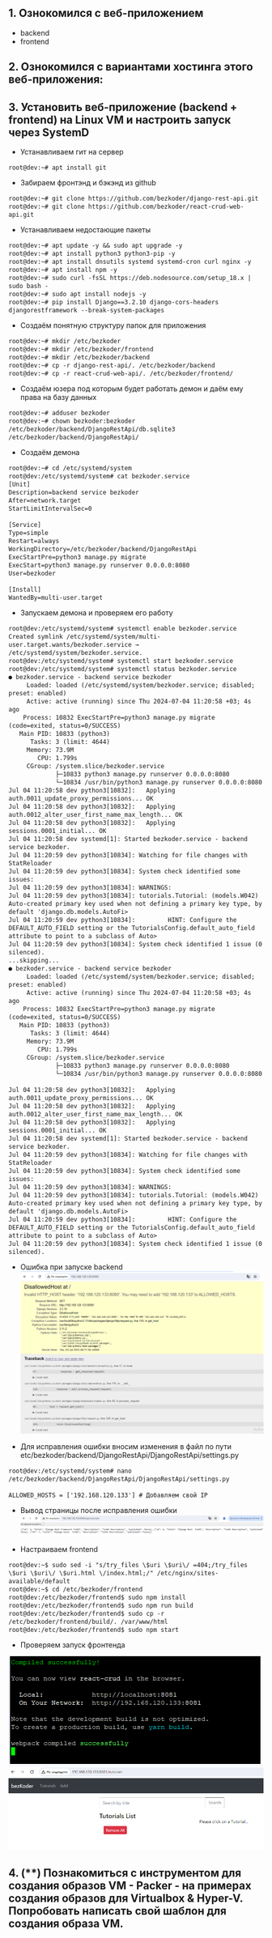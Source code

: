 ## 1. Ознокомился с веб-приложением
- backend
- frontend
## 2. Ознокомился с вариантами хостинга этого веб-приложения:

## 3. Установить веб-приложение (backend + frontend) на Linux VM и настроить запуск через SystemD
- Устанавливаем гит на сервер
```console
root@dev:~# apt install git
```
- Забираем фронтэнд и бэкэнд из github
```console
root@dev:~# git clone https://github.com/bezkoder/django-rest-api.git
root@dev:~# git clone https://github.com/bezkoder/react-crud-web-api.git
```
- Устанавливаем недостающие пакеты 
```console
root@dev:~# apt update -y && sudo apt upgrade -y
root@dev:~# apt install python3 python3-pip -y
root@dev:~# apt install dnsutils systemd systemd-cron curl nginx -y
root@dev:~# apt install npm -y
root@dev:~# sudo curl -fsSL https://deb.nodesource.com/setup_18.x | sudo bash -
root@dev:~# sudo apt install nodejs -y
root@dev:~# pip install Django==3.2.10 django-cors-headers djangorestframework --break-system-packages
```
- Создаём понятную структуру папок для приложения
```console
root@dev:~# mkdir /etc/bezkoder
root@dev:~# mkdir /etc/bezkoder/frontend
root@dev:~# mkdir /etc/bezkoder/backend
root@dev:~# cp -r django-rest-api/. /etc/bezkoder/backend
root@dev:~# cp -r react-crud-web-api/. /etc/bezkoder/frontend/

```
- Создаём юзера под которым будет работать демон и даём ему права на базу данных
```console
root@dev:~# adduser bezkoder
root@dev:~# chown bezkoder:bezkoder /etc/bezkoder/backend/DjangoRestApi/db.sqlite3 /etc/bezkoder/backend/DjangoRestApi/
```
- Создаём демона
```console
root@dev:~# cd /etc/systemd/system
root@dev:/etc/systemd/system# cat bezkoder.service
[Unit]
Description=backend service bezkoder
After=network.target
StartLimitIntervalSec=0

[Service]
Type=simple
Restart=always
WorkingDirectory=/etc/bezkoder/backend/DjangoRestApi
ExecStartPre=python3 manage.py migrate
ExecStart=python3 manage.py runserver 0.0.0.0:8080
User=bezkoder

[Install]
WantedBy=multi-user.target
```
- Запускаем демона и проверяем его работу
```console
root@dev:/etc/systemd/system# systemctl enable bezkoder.service
Created symlink /etc/systemd/system/multi-user.target.wants/bezkoder.service → /etc/systemd/system/bezkoder.service.
root@dev:/etc/systemd/system# systemctl start bezkoder.service
root@dev:/etc/systemd/system# systemctl status bezkoder.service
● bezkoder.service - backend service bezkoder
     Loaded: loaded (/etc/systemd/system/bezkoder.service; disabled; preset: enabled)
     Active: active (running) since Thu 2024-07-04 11:20:58 +03; 4s ago
    Process: 10832 ExecStartPre=python3 manage.py migrate (code=exited, status=0/SUCCESS)
   Main PID: 10833 (python3)
      Tasks: 3 (limit: 4644)
     Memory: 73.9M
        CPU: 1.799s
     CGroup: /system.slice/bezkoder.service
             ├─10833 python3 manage.py runserver 0.0.0.0:8080
             └─10834 /usr/bin/python3 manage.py runserver 0.0.0.0:8080
Jul 04 11:20:58 dev python3[10832]:   Applying auth.0011_update_proxy_permissions... OK
Jul 04 11:20:58 dev python3[10832]:   Applying auth.0012_alter_user_first_name_max_length... OK
Jul 04 11:20:58 dev python3[10832]:   Applying sessions.0001_initial... OK
Jul 04 11:20:58 dev systemd[1]: Started bezkoder.service - backend service bezkoder.
Jul 04 11:20:59 dev python3[10834]: Watching for file changes with StatReloader
Jul 04 11:20:59 dev python3[10834]: System check identified some issues:
Jul 04 11:20:59 dev python3[10834]: WARNINGS:
Jul 04 11:20:59 dev python3[10834]: tutorials.Tutorial: (models.W042) Auto-created primary key used when not defining a primary key type, by default 'django.db.models.AutoFi>
Jul 04 11:20:59 dev python3[10834]:         HINT: Configure the DEFAULT_AUTO_FIELD setting or the TutorialsConfig.default_auto_field attribute to point to a subclass of Auto>
Jul 04 11:20:59 dev python3[10834]: System check identified 1 issue (0 silenced).
...skipping...
● bezkoder.service - backend service bezkoder
     Loaded: loaded (/etc/systemd/system/bezkoder.service; disabled; preset: enabled)
     Active: active (running) since Thu 2024-07-04 11:20:58 +03; 4s ago
    Process: 10832 ExecStartPre=python3 manage.py migrate (code=exited, status=0/SUCCESS)
   Main PID: 10833 (python3)
      Tasks: 3 (limit: 4644)
     Memory: 73.9M
        CPU: 1.799s
     CGroup: /system.slice/bezkoder.service
             ├─10833 python3 manage.py runserver 0.0.0.0:8080
             └─10834 /usr/bin/python3 manage.py runserver 0.0.0.0:8080

Jul 04 11:20:58 dev python3[10832]:   Applying auth.0011_update_proxy_permissions... OK
Jul 04 11:20:58 dev python3[10832]:   Applying auth.0012_alter_user_first_name_max_length... OK
Jul 04 11:20:58 dev python3[10832]:   Applying sessions.0001_initial... OK
Jul 04 11:20:58 dev systemd[1]: Started bezkoder.service - backend service bezkoder.
Jul 04 11:20:59 dev python3[10834]: Watching for file changes with StatReloader
Jul 04 11:20:59 dev python3[10834]: System check identified some issues:
Jul 04 11:20:59 dev python3[10834]: WARNINGS:
Jul 04 11:20:59 dev python3[10834]: tutorials.Tutorial: (models.W042) Auto-created primary key used when not defining a primary key type, by default 'django.db.models.AutoFi>
Jul 04 11:20:59 dev python3[10834]:         HINT: Configure the DEFAULT_AUTO_FIELD setting or the TutorialsConfig.default_auto_field attribute to point to a subclass of Auto>
Jul 04 11:20:59 dev python3[10834]: System check identified 1 issue (0 silenced).

```
- Ошибка при запуске backend
![Ошибка при запуске backend](/HW7/images/backend_start_error.png)

- Для исправления ошибки вносим изменения в файл по пути etc/bezkoder/backend/DjangoRestApi/DjangoRestApi/settings.py

```console
root@dev:/etc/systemd/system# nano /etc/bezkoder/backend/DjangoRestApi/DjangoRestApi/settings.py

ALLOWED_HOSTS = ['192.168.120.133'] # Добавляем свой IP
```
- Вывод страницы после исправления ошибки
![Ошибка при запуске backend](/HW7/images/hw7_backend.png)

- Настраиваем frontend

```console
root@dev:~$ sudo sed -i "s/try_files \$uri \$uri\/ =404;/try_files \$uri \$uri\/ \$uri.html \/index.html;/" /etc/nginx/sites-available/default
root@dev:~$ cd /etc/bezkoder/frontend
root@dev:/etc/bezkoder/frontend$ sudo npm install
root@dev:/etc/bezkoder/frontend$ sudo npm run build
root@dev:/etc/bezkoder/frontend$ sudo cp -r /etc/bezkoder/frontend/build/. /var/www/html
root@dev:/etc/bezkoder/frontend$ sudo npm start
```
- Проверяем запуск фронтенда

![Старт npm](/HW7/images/hw7_npm.png)
![Проверка frontend](/HW7/images/hw7_frontend.png)

## 4. (**) Познакомиться с инструментом для создания образов VM - Packer - на примерах создания образов для Virtualbox & Hyper-V. Попробовать написать свой шаблон для создания образа VM.



